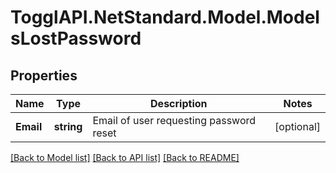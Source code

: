 # TogglAPI.NetStandard.Model.ModelsLostPassword
## Properties

Name | Type | Description | Notes
------------ | ------------- | ------------- | -------------
**Email** | **string** | Email of user requesting password reset | [optional] 

[[Back to Model list]](../README.md#documentation-for-models) [[Back to API list]](../README.md#documentation-for-api-endpoints) [[Back to README]](../README.md)

